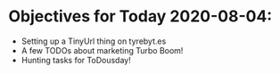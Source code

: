 # Objectives for Today 2020-08-04:

- Setting up a TinyUrl thing on tyrebyt.es
- A few TODOs about marketing Turbo Boom!
- Hunting tasks for ToDousday!
